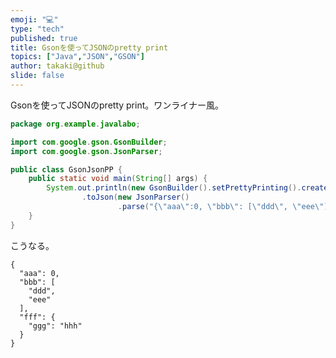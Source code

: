 ```yaml
---
emoji: "💻"
type: "tech"
published: true
title: Gsonを使ってJSONのpretty print
topics: ["Java","JSON","GSON"]
author: takaki@github
slide: false
---
```

Gsonを使ってJSONのpretty print。ワンライナー風。

```java:GsonJsonPP.java
package org.example.javalabo;

import com.google.gson.GsonBuilder;
import com.google.gson.JsonParser;

public class GsonJsonPP {
    public static void main(String[] args) {
        System.out.println(new GsonBuilder().setPrettyPrinting().create()
                .toJson(new JsonParser()
                        .parse("{\"aaa\":0, \"bbb\": [\"ddd\", \"eee\"], \"fff\":{\"ggg\":\"hhh\"}}")));
    }
}
```

こうなる。

```js:出力
{
  "aaa": 0,
  "bbb": [
    "ddd",
    "eee"
  ],
  "fff": {
    "ggg": "hhh"
  }
}
```

